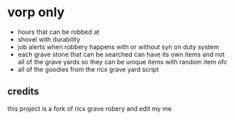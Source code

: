 
# vorp only 

*  hours that can be robbed at
*  shovel with durability 
*  job alerts when robbery happens with or without syn on duty system
*  each grave stone that can be searched can have its own items and not all of the grave yards so they can be unique items with random item ofc
*  all of the goodies from the ricx grave yard script

## credits 

this project is a fork of ricx grave robery and edit my me